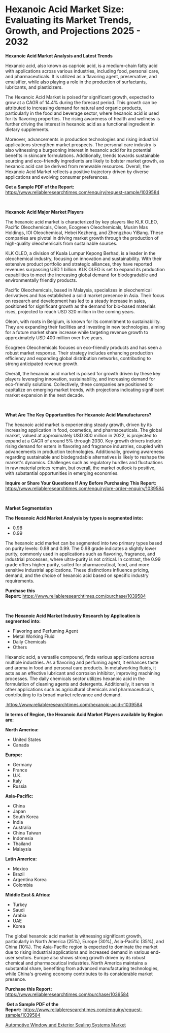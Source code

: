 <p><h1>Hexanoic Acid Market Size: Evaluating its Market Trends, Growth, and Projections 2025 - 2032</h1></p><p><strong>Hexanoic Acid Market Analysis and Latest Trends</strong></p>
<p><p>Hexanoic acid, also known as caprioic acid, is a medium-chain fatty acid with applications across various industries, including food, personal care, and pharmaceuticals. It is utilized as a flavoring agent, preservative, and emulsifier, while also playing a role in the production of surfactants, lubricants, and plasticizers.</p><p>The Hexanoic Acid Market is poised for significant growth, expected to grow at a CAGR of 14.4% during the forecast period. This growth can be attributed to increasing demand for natural and organic products, particularly in the food and beverage sector, where hexanoic acid is used for its flavoring properties. The rising awareness of health and wellness is further driving the interest in hexanoic acid as a functional ingredient in dietary supplements.</p><p>Moreover, advancements in production technologies and rising industrial applications strengthen market prospects. The personal care industry is also witnessing a burgeoning interest in hexanoic acid for its potential benefits in skincare formulations. Additionally, trends towards sustainable sourcing and eco-friendly ingredients are likely to bolster market growth, as hexanoic acid can be derived from renewable resources. Overall, the Hexanoic Acid Market reflects a positive trajectory driven by diverse applications and evolving consumer preferences.</p></p>
<p><strong>Get a Sample PDF of the Report:&nbsp;</strong> <a href="https://www.reliableresearchtimes.com/enquiry/request-sample/1039584?utm_campaign=2007&utm_medium=2&utm_source=Github&utm_content=ia&utm_term=31032025&utm_id=hexanoic-acid">https://www.reliableresearchtimes.com/enquiry/request-sample/1039584</a></p>
<p>&nbsp;</p>
<p><strong>Hexanoic Acid Major Market Players</strong></p>
<p><p>The hexanoic acid market is characterized by key players like KLK OLEO, Pacific Oleochemicals, Oleon, Ecogreen Oleochemicals, Musim Mas Holdings, IOI Oleochemical, Hebei Kezheng, and Zhengzhou YiBang. These companies are pivotal in driving market growth through the production of high-quality oleochemicals from sustainable sources.</p><p>KLK OLEO, a division of Kuala Lumpur Kepong Berhad, is a leader in the oleochemical industry, focusing on innovation and sustainability. With their extensive product portfolio and strategic alliances, they have reported revenues surpassing USD 1 billion. KLK OLEO is set to expand its production capabilities to meet the increasing global demand for biodegradable and environmentally friendly products.</p><p>Pacific Oleochemicals, based in Malaysia, specializes in oleochemical derivatives and has established a solid market presence in Asia. Their focus on research and development has led to a steady increase in sales, positioned for significant growth as the demand for bio-based materials rises, projected to reach USD 320 million in the coming years.</p><p>Oleon, with roots in Belgium, is known for its commitment to sustainability. They are expanding their facilities and investing in new technologies, aiming for a future market share increase while targeting revenue growth to approximately USD 400 million over five years.</p><p>Ecogreen Oleochemicals focuses on eco-friendly products and has seen a robust market response. Their strategy includes enhancing production efficiency and expanding global distribution networks, contributing to strong anticipated revenue growth.</p><p>Overall, the hexanoic acid market is poised for growth driven by these key players leveraging innovation, sustainability, and increasing demand for eco-friendly solutions. Collectively, these companies are positioned to capitalize on emerging market trends, with projections indicating significant market expansion in the next decade.</p></p>
<p>&nbsp;</p>
<p><strong>What Are The Key Opportunities For Hexanoic Acid Manufacturers?</strong></p>
<p><p>The hexanoic acid market is experiencing steady growth, driven by its increasing application in food, cosmetics, and pharmaceuticals. The global market, valued at approximately USD 800 million in 2022, is projected to expand at a CAGR of around 5% through 2030. Key growth drivers include rising demand for esters in flavoring and fragrance industries, coupled with advancements in production technologies. Additionally, growing awareness regarding sustainable and biodegradable alternatives is likely to reshape the market's dynamics. Challenges such as regulatory hurdles and fluctuations in raw material prices remain, but overall, the market outlook is positive, with substantial opportunities in emerging economies.</p></p>
<p><strong>Inquire or Share Your Questions If Any Before Purchasing This Report:</strong> <a href="https://www.reliableresearchtimes.com/enquiry/pre-order-enquiry/1039584?utm_campaign=2007&utm_medium=2&utm_source=Github&utm_content=ia&utm_term=31032025&utm_id=hexanoic-acid">https://www.reliableresearchtimes.com/enquiry/pre-order-enquiry/1039584</a></p>
<p>&nbsp;</p>
<p><strong>Market Segmentation</strong></p>
<p><strong>The Hexanoic Acid Market Analysis by types is segmented into:</strong></p>
<p><ul><li>0.98</li><li>0.99</li></ul></p>
<p><p>The hexanoic acid market can be segmented into two primary types based on purity levels: 0.98 and 0.99. The 0.98 grade indicates a slightly lower purity, commonly used in applications such as flavoring, fragrance, and industrial processes, where ultra-purity is not critical. In contrast, the 0.99 grade offers higher purity, suited for pharmaceutical, food, and more sensitive industrial applications. These distinctions influence pricing, demand, and the choice of hexanoic acid based on specific industry requirements.</p></p>
<p><strong>Purchase this Report:&nbsp;</strong><a href="https://www.reliableresearchtimes.com/purchase/1039584?utm_campaign=2007&utm_medium=2&utm_source=Github&utm_content=ia&utm_term=31032025&utm_id=hexanoic-acid">https://www.reliableresearchtimes.com/purchase/1039584</a></p>
<p>&nbsp;</p>
<p><strong>The Hexanoic Acid Market Industry Research by Application is segmented into:</strong></p>
<p><ul><li>Flavoring and Perfuming Agent</li><li>Metal Working Fluid</li><li>Daily Chemicals</li><li>Others</li></ul></p>
<p><p>Hexanoic acid, a versatile compound, finds various applications across multiple industries. As a flavoring and perfuming agent, it enhances taste and aroma in food and personal care products. In metalworking fluids, it acts as an effective lubricant and corrosion inhibitor, improving machining processes. The daily chemicals sector utilizes hexanoic acid in the formulation of cleaning agents and detergents. Additionally, it serves in other applications such as agricultural chemicals and pharmaceuticals, contributing to its broad market relevance and demand.</p></p>
<p><a href="https://www.reliableresearchtimes.com/hexanoic-acid-r1039584?utm_campaign=2007&utm_medium=2&utm_source=Github&utm_content=ia&utm_term=31032025&utm_id=hexanoic-acid">&nbsp;https://www.reliableresearchtimes.com/hexanoic-acid-r1039584</a></p>
<p><strong>In terms of Region, the Hexanoic Acid Market Players available by Region are:</strong></p>
<p>
    <p> <strong> North America: </strong>
        <ul>
            <li>United States</li>
            <li>Canada</li>
        </ul>
        </p> 
    <p> <strong> Europe: </strong>
        <ul>
            <li>Germany</li>
            <li>France</li>
            <li>U.K.</li>
            <li>Italy</li>
            <li>Russia</li>
        </ul>
        </p> 
    <p> <strong> Asia-Pacific: </strong>
        <ul>
            <li>China</li>
            <li>Japan</li>
            <li>South Korea</li>
            <li>India</li>
            <li>Australia</li>
            <li>China Taiwan</li>
            <li>Indonesia</li>
            <li>Thailand</li>
            <li>Malaysia</li>
        </ul>
        </p> 
    <p> <strong> Latin America: </strong>
        <ul>
            <li>Mexico</li>
            <li>Brazil</li>
            <li>Argentina Korea</li>
            <li>Colombia</li>
        </ul>
        </p> 
    <p> <strong> Middle East & Africa: </strong>
        <ul>
            <li>Turkey</li>
            <li>Saudi</li>
            <li>Arabia</li>
            <li>UAE</li>
            <li>Korea</li>
        </ul>
    </p>
    </p>
<p><p>The global hexanoic acid market is witnessing significant growth, particularly in North America (25%), Europe (30%), Asia-Pacific (35%), and China (10%). The Asia-Pacific region is expected to dominate the market due to rising industrial applications and increased demand in various end-user sectors. Europe also shows strong growth driven by its robust chemical and pharmaceutical industries. North America maintains a substantial share, benefiting from advanced manufacturing technologies, while China's growing economy contributes to its considerable market presence.</p></p>
<p><strong>Purchase this Report: </strong><a href="https://www.reliableresearchtimes.com/purchase/1039584?utm_campaign=2007&utm_medium=2&utm_source=Github&utm_content=ia&utm_term=31032025&utm_id=hexanoic-acid">https://www.reliableresearchtimes.com/purchase/1039584</a></p>
<p>&nbsp;<strong>Get a Sample PDF of the Report:&nbsp;&nbsp;</strong><a href="https://www.reliableresearchtimes.com/enquiry/request-sample/1039584?utm_campaign=2007&utm_medium=2&utm_source=Github&utm_content=ia&utm_term=31032025&utm_id=hexanoic-acid">https://www.reliableresearchtimes.com/enquiry/request-sample/1039584</a></p>
<p><strong></strong></p>
<p><p><a href="https://github.com/angelajermaine/Market-Research-Report-List-6/blob/main/automotive-window-and-exterior-sealing-systems-market.md?utm_campaign=2007&utm_medium=2&utm_source=Github&utm_content=ia&utm_term=31032025&utm_id=hexanoic-acid">Automotive Window and Exterior Sealing Systems Market</a></p></p>